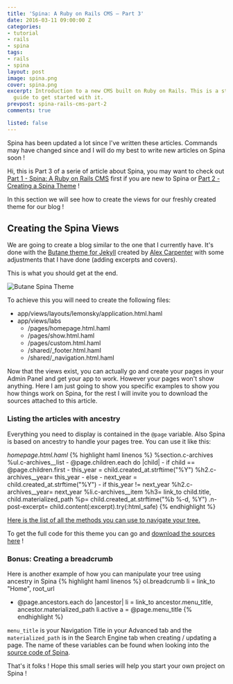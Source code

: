 ```yaml
---
title: 'Spina: A Ruby on Rails CMS – Part 3'
date: 2016-03-11 09:00:00 Z
categories:
- tutorial
- rails
- spina
tags:
- rails
- spina
layout: post
image: spina.png
cover: spina.png
excerpt: Introduction to a new CMS built on Ruby on Rails. This is a step by step
  guide to get started with it.
prevpost: spina-rails-cms-part-2
comments: true

listed: false
---
```


<div class="alert alert-warning">
Spina has been updated a lot since I've written these articles. Commands may have changed since and I will do my best to write new articles on Spina soon !
</div>

Hi, this is Part 3 of a serie of article about Spina, you may want to check out [Part 1 - Spina: A Ruby on Rails CMS]({{site.baseurl}}/spina-rails-cms/) first if you are new to Spina or [Part 2 - Creating a Spina Theme]({{site.baseurl}}/spina-rails-cms-part-2) !

In this section we will see how to create the views for our freshly created theme for our blog !

## Creating the Spina Views

We are going to create a blog similar to the one that I currently have. It's done with the [Butane theme for Jekyll](https://github.com/alexcarpenter/butane-jekyll-theme) created by [Alex Carpenter](http://alexcarpenter.me/) with some adjustments that I have done (adding excerpts and covers).

This is what you should get at the end.

![Butane Spina Theme]({{site.baseurl}}/images/tutorial-blog.png "Butane Spina Theme")

To achieve this you will need to create the following files:

* app/views/layouts/lemonsky/application.html.haml
* app/views/labs
  * /pages/homepage.html.haml
  * /pages/show.html.haml
  * /pages/custom.html.haml
  * /shared/_footer.html.haml
  * /shared/_navigation.html.haml

Now that the views exist, you can actually go and create your pages in your Admin Panel and get your app to work. However your pages won't show anything. Here I am just going to show you specific examples to show you how things work on Spina, for the rest I will invite you to download the sources attached to this article.

### Listing the articles with ancestry

Everything you need to display is contained in the `@page` variable. Also Spina is based on ancestry to handle your pages tree. You can use it like this:

_homepage.html.haml_
{% highlight haml linenos %}
%section.c-archives
  %ul.c-archives__list
    - @page.children.each do |child|
      - if child == @page.children.first
        - this_year = child.created_at.strftime("%Y")
        %h2.c-archives__year= this_year
      - else
        - next_year = child.created_at.strftime("%Y")
        - if this_year != next_year
          %h2.c-archives__year= next_year
      %li.c-archives__item
        %h3= link_to child.title, child.materialized_path
        %p= child.created_at.strftime("%b %-d, %Y")
        .n-post-excerpt= child.content(:excerpt).try(:html_safe)
{% endhighlight %}

[Here is the list of all the methods you can use to navigate your tree.](https://github.com/stefankroes/ancestry#navigating-your-tree)

To get the full code for this theme you can go and [download the sources here](https://github.com/nicolasthy/Spina-Butane-Theme) !

### Bonus: Creating a breadcrumb

Here is another example of how you can manipulate your tree using ancestry in Spina
{% highlight haml linenos %}
ol.breadcrumb
  li
    = link_to "Home", root_url
  - @page.ancestors.each do |ancestor|
    li
      = link_to ancestor.menu_title, ancestor.materialized_path
  li.active
    a = @page.menu_title
{% endhighlight %}

`menu_title` is your Navigation Title in your Advanced tab and the `materialized_path` is in the Search Engine tab when creating / updating a page. The name of these variables can be found when looking into the [source code of Spina](https://github.com/denkGroot/Spina/blob/master/app/views/spina/admin/pages/_form_advanced.html.haml).

That's it folks ! Hope this small series will help you start your own project on Spina !
